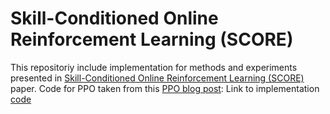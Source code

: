 # Skill-Conditioned Online Reinforcement Learning (SCORE)
This repositoriy include implementation for methods and experiments presented in [Skill-Conditioned Online Reinforcement Learning (SCORE)](https://drive.google.com/drive/folders/1bySjcyK0RVUk6-x3EyOCm6uY1XWPH-vj) paper.
Code for PPO taken from this [PPO blog post](https://drive.google.com/drive/folders/1bySjcyK0RVUk6-x3EyOCm6uY1XWPH-vj): Link to implementation [code](https://github.com/vwxyzjn/ppo-implementation-details/blob/main/ppo_continuous_action.py)
